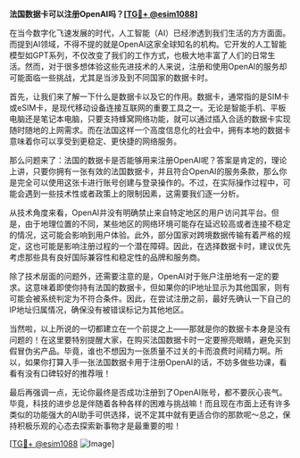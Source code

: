 **法国数据卡可以注册OpenAI吗？[[TG💪+ @esim1088](https://t.me/s/esim1088)]**

在当今数字化飞速发展的时代，人工智能（AI）已经渗透到我们生活的方方面面。而提到AI领域，不得不提的就是OpenAI这家全球知名的机构。它开发的人工智能模型如GPT系列，不仅改变了我们的工作方式，也极大地丰富了人们的日常生活。然而，对于很多想体验这些先进技术的人来说，注册和使用OpenAI的服务却可能面临一些挑战，尤其是当涉及到不同国家的数据卡时。

首先，让我们来了解一下什么是数据卡以及它的作用。数据卡，通常指的是SIM卡或eSIM卡，是现代移动设备连接互联网的重要工具之一。无论是智能手机、平板电脑还是笔记本电脑，只要支持蜂窝网络功能，就可以通过插入合适的数据卡实现随时随地的上网需求。而在法国这样一个高度信息化的社会中，拥有本地的数据卡意味着你可以享受到更稳定、更快捷的网络服务。

那么问题来了：法国的数据卡是否能够用来注册OpenAI呢？答案是肯定的，理论上讲，只要你拥有一张有效的法国数据卡，并且符合OpenAI的服务条款，那么你是完全可以使用这张卡进行账号创建与登录操作的。不过，在实际操作过程中，可能会遇到一些技术性或者政策上的限制因素，这需要我们逐一分析。

从技术角度来看，OpenAI并没有明确禁止来自特定地区的用户访问其平台。但是，由于地理位置的不同，某些地区的网络环境可能存在延迟较高或者连接不稳定的情况，这可能会影响到用户体验。此外，部分国家对跨境数据传输有着严格的规定，这也可能是影响注册过程的一个潜在障碍。因此，在选择数据卡时，建议优先考虑那些具有良好国际兼容性和稳定性的品牌和服务商。

除了技术层面的问题外，还需要注意的是，OpenAI对于账户注册地有一定的要求。这意味着即使你持有法国的数据卡，但如果你的IP地址显示为其他国家，则有可能会被系统判定为不符合条件。因此，在尝试注册之前，最好先确认一下自己的IP地址归属情况，确保没有被错误标记为其他地区。

当然啦，以上所说的一切都建立在一个前提之上——那就是你的数据卡本身是没有问题的！在这里要特别提醒大家，在购买法国数据卡时一定要擦亮眼睛，避免买到假冒伪劣产品。毕竟，谁也不想因为一张质量不过关的卡而浪费时间精力啊。所以，如果你打算入手一张法国数据卡用于注册OpenAI的话，不妨多做些功课，看看有没有口碑较好的推荐哦！

最后再强调一点，无论你最终是否成功注册到了OpenAI账号，都不要灰心丧气。毕竟，科技的进步总是伴随着各种各样的困难与挑战嘛！而且现在市面上还有许多类似的功能强大的AI助手可供选择，说不定其中就有更适合你的那款呢～总之，保持积极乐观的心态去探索新事物才是最重要的啦！

[[TG💪+ @esim1088](https://t.me/s/esim1088) ![Image](https://i.postimg.cc/4NQfJmqS/Snipaste-2025-05-13-00-14-12.png)]